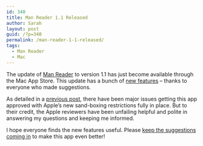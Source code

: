 ```yaml
---
id: 340
title: Man Reader 1.1 Released
author: Sarah
layout: post
guid: /?p=340
permalink: /man-reader-1-1-released/
tags:
  - Man Reader
  - Mac
---
```

The update of [Man Reader][1] to version 1.1 has just become available through the Mac App Store. This update has a bunch of [new features][2] &#8211; thanks to everyone who made suggestions.

As detailed in a [previous post][3], there have been major issues getting this app approved with Apple&#8217;s new sand-boxing restrictions fully in place. But to their credit, the Apple reviewers have been unfailing helpful and polite in answering my questions and keeping me informed.

I hope everyone finds the new features useful. Please [keep the suggestions coming in][4] to make this app even better!

 [1]: /manreader/ "Man Reader"
 [2]: /manreader/#new_features
 [3]: /sandboxing-and-the-mac-app-store/
 [4]: mailto:sarah@troz.net?subject=Man%20Reader